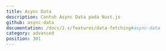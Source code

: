 ```yaml
---
title: Async Data
description: Contoh Async Data pada Nuxt.js
github: async-data
documentation: /docs/2.x/features/data-fetching#async-data
category: advanced
position: 301
---
```

